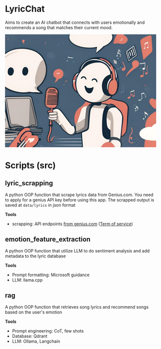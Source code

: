 # LyricChat
Aims to create an AI chatbot that connects with users emotionally and recommends a song that matches their current mood.

<img src="data/friendly_chatbot_b.jpg" width="500">

# Scripts (src)

## lyric_scrapping

A python OOP function that scrape lyrics data from Genius.com. You need to apply for a genius API key before using this app. The scrapped output is saved at `data/lyrics` in json format

**Tools**
- scrapping: API endpoints [from genius.com](https://docs.genius.com/) ([Term of service](https://genius.com/static/terms))

## emotion_feature_extraction

A python OOP function that utilize LLM to do sentiment analysis and add metadata to the lyric database

**Tools**
- Prompt formatting: Microsoft guidance
- LLM: llama.cpp

## rag

A python OOP function that retrieves song lyrics and recommend songs based on the user's emotion

**Tools**
- Prompt engineering: CoT, few shots
- Database: Qdrant
- LLM: Ollama, Langchain